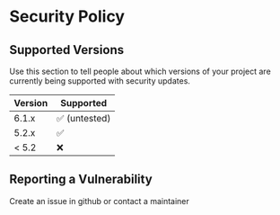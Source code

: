 # Security Policy

## Supported Versions

Use this section to tell people about which versions of your project are
currently being supported with security updates.

| Version | Supported          |
| ------- | ------------------ |
| 6.1.x   | :white_check_mark: (untested) |
| 5.2.x   | :white_check_mark: |
| < 5.2   | :x:                |

## Reporting a Vulnerability

Create an issue in github or contact a maintainer

